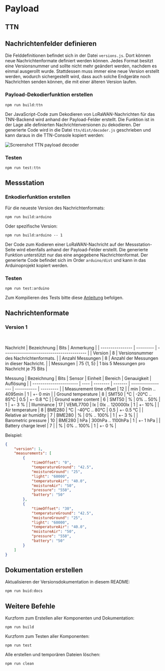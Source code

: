 # Payload

## TTN

## Nachrichtenfelder definieren

Die Felddefinitionen befindet sich in der Datei `versions.js`. Dort können neue Nachrichtenformate definiert werden können. Jedes Format besitzt eine Versionsnummer und sollte nicht mehr geändert werden, nachdem es einmal ausgerollt wurde. Stattdessen muss immer eine neue Version erstellt werden, wodurch sichergestellt wird, dass auch solche Endgeräte noch Nachrichten senden können, die mit einer älteren Version laufen.

### Payload-Dekodierfunktion erstellen

```
npm run build:ttn
```

Der JavaScript-Code zum Dekodieren von LoRaWAN-Nachrichten für das TNN-Backend wird anhand der Payload-Felder erstellt. Die Funktion ist in der Lage alle definierten Nachrichtenversionen zu dekodieren. Der generierte Code wird in die Datei `ttn/dist/decoder.js` geschrieben und kann daraus in die TTN-Console kopiert werden: 

![Screenshot TTN payload decoder](https://git.it.hs-heilbronn.de/jemaier/lorawan-akdt-hw/-/raw/develop/Payload/assets/screen-payload-decoder.jpg)

### Testen

```
npm run test:ttn
```

## Messstation

### Enkodierfunktion erstellen

Für die neueste Version des Nachrichtenformats:
```
npm run build:arduino
```

Oder spezifische Version:
```
npm run build:arduino -- 1
```

Der Code zum Kodieren einer LoRaWAN-Nachricht auf der Messstation-Seite wird ebenfalls anhand der Payload-Felder erstellt. Die generierte Funktion unterstützt nur das eine angegebene Nachrichtenformat. Der generierte Code befindet sich im Order `arduino/dist` und kann in das Arduinoprojekt kopiert werden.

### Testen

```
npm run test:arduino
```

Zum Kompilieren des Tests bitte diese [Anleitung](https://code.visualstudio.com/docs/cpp/config-msvc) befolgen.

## Nachrichtenformate
<!---#VERSIONS--->

### Version 1
<br>

Nachricht
| Bezeichnung      | Bits      | Anmerkung                                  |
| ---------------- | --------- | ------------------------------------------ |
| Version          | 8         | Versionsnummer des Nachrichtenformats.     |
| Anzahl Messungen | 8         | Anzahl der Messungen in dieser Nachricht.  |
| Messungen        | 75 {1, 5} | 1 bis 5 Messungen pro Nachricht je 75 Bits |
<br>

Messung
| Bezeichnung             | Bits | Sensor   | Einheit | Bereich           | Genauigkeit | Auflösung |
| ----------------------- | ---- | -------- | ------- | ----------------- | ----------- | --------- |
| Measurement time offset | 12   |          | min     | 0min .. 4095min   | 1           | +- 0 min  |
| Ground temperature      | 8    | SMT50    | °C      | -20°C .. 85°C     | 0.5         | +- 0.8 °C |
| Ground water content    | 6    | SMT50    | %       | 0% .. 50%         | 1           | +- 3 %    |
| Illuminance             | 17   | VEML7700 | lx      | 0lx .. 120000lx   | 1           | +- 10%    |
| Air temperature         | 8    | BME280   | °C      | -40°C .. 80°C     | 0.5         | +- 0.5 °C |
| Relative air humidity   | 7    | BME280   | %       | 0% .. 100%        | 1           | +- 3 %    |
| Barometric pressure     | 10   | BME280   | hPa     | 300hPa .. 1100hPa | 1           | +- 1 hPa  |
| Battery charge level    | 7    |          | %       | 0% .. 100%        | 1           | +- 0 %    |
<br>

Beispiel:
```json
{
    "version": 1,
    "measurements": [
        {
            "timeOffset": "0",
            "temperatureGround": "42.5",
            "moistureGround": "25",
            "light": "60000",
            "temperatureAir": "40.0",
            "moistureAir": "50",
            "pressure": "550",
            "battery": "50"
        },
        {
            "timeOffset": "30",
            "temperatureGround": "42.5",
            "moistureGround": "25",
            "light": "60000",
            "temperatureAir": "40.0",
            "moistureAir": "50",
            "pressure": "550",
            "battery": "50"
        }
    ]
}
```
<!---#ENDVERSIONS--->

## Dokumentation erstellen

Aktualisieren der Versionsdokumentation in diesem README:
```
npm run buid:docs
```

## Weitere Befehle

Kurzform zum Erstellen aller Komponenten und Dokumentation:
```
npm run build
```

Kurzform zum Testen aller Komponenten:
```
npm run test
```

Alle erstellen und temporären Dateien löschen:
```
npm run clean
```